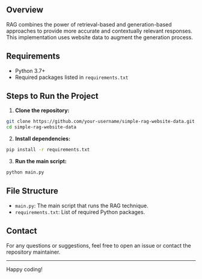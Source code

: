 
## Overview

RAG combines the power of retrieval-based and generation-based approaches to provide more accurate and contextually relevant responses. This implementation uses website data to augment the generation process.

## Requirements

- Python 3.7+
- Required packages listed in `requirements.txt`

## Steps to Run the Project

1. **Clone the repository:**

```bash
git clone https://github.com/your-username/simple-rag-website-data.git
cd simple-rag-website-data
```

2. **Install dependencies:**

```bash
pip install -r requirements.txt
```

3. **Run the main script:**

```bash
python main.py
```

## File Structure

- `main.py`: The main script that runs the RAG technique.
- `requirements.txt`: List of required Python packages.

## Contact

For any questions or suggestions, feel free to open an issue or contact the repository maintainer.

---

Happy coding!
```
